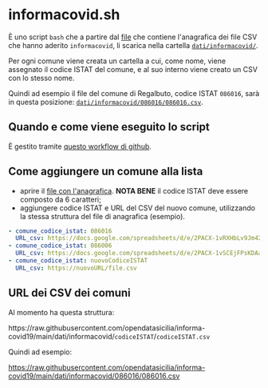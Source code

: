 # informacovid.sh

È uno script `bash` che a partire dal [file](../../dati/informacovid/informacovid.yml) che contiene l'anagrafica dei file CSV che hanno aderito `informacovid`, li scarica nella cartella [`dati/informacovid/`](../../dati/informacovid).

Per ogni comune viene creata un cartella a cui, come nome, viene assegnato il codice ISTAT del comune, e al suo interno viene creato un CSV con lo stesso nome.

Quindi ad esempio il file del comune di Regalbuto, codice ISTAT `086016`, sarà in questa posizione: [`dati/informacovid/086016/086016.csv`](../../dati/informacovid/086016/086016.csv).

## Quando e come viene eseguito lo script

È gestito tramite [questo workflow di github](../../.github/workflows/informacovid.yml).

## Come aggiungere un comune alla lista

- aprire il [file con l'anagrafica](../../dati/informacovid/informacovid.yml). **NOTA BENE** il codice ISTAT deve essere composto da 6 caratteri;
- aggiungere codice ISTAT e URL del CSV del nuovo comune, utilizzando la stessa struttura del file di anagrafica (esempio).


```yaml
- comune_codice_istat: 086016
  URL_csv: https://docs.google.com/spreadsheets/d/e/2PACX-1vRXHbLv9Jm42EA8Y3YExNUUwKJkRTkrtQklpbnRjWI6IjqDyd6Qz6qg2vMpYQa6gTfS47qgzP0GnpuM/pub?output=csv
- comune_codice_istat: 086006
  URL_csv: https://docs.google.com/spreadsheets/d/e/2PACX-1vSCEjFPsKDAaBAtlMFiOz14BUGKwhndMYZ6QK5824dRAwU0c0Zrq-8x1cdLN1t5aBUHxrUtRb2LxJxf/pub?gid=234868662&single=true&output=csv
- comune_codice_istat: nuovoCodiceISTAT
  URL_csv: https://nuovoURL/file.csv
```

## URL dei CSV dei comuni

Al momento ha questa struttura:


ht<span>t</span>ps://raw.githubusercontent.com/opendatasicilia/informa-covid19/main/dati/informacovid/`codiceISTAT`/`codiceISTAT.csv`


Quindi ad esempio:

<https://raw.githubusercontent.com/opendatasicilia/informa-covid19/main/dati/informacovid/086016/086016.csv>
